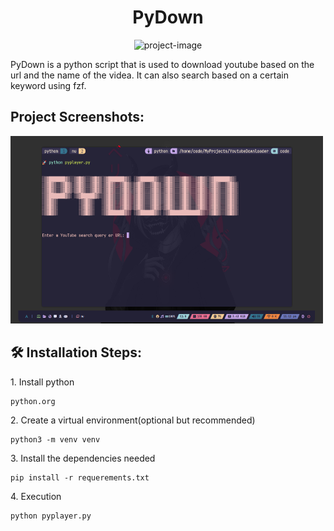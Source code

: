 <h1 align="center" id="title">PyDown</h1>

<p align="center"><img src="https://socialify.git.ci/Ericode254/PyDown/image?description=1&amp;font=Raleway&amp;language=1&amp;logo=https%3A%2F%2Fimg.icons8.com%2Fbubbles%2F100%2Fyoutube-squared.png&amp;name=1&amp;owner=1&amp;pattern=Floating%20Cogs&amp;stargazers=1&amp;theme=Auto" alt="project-image"></p>

<p id="description">PyDown is a python script that is used to download youtube based on the url and the name of the videa. It can also search based on a certain keyword using fzf.</p>

<h2>Project Screenshots:</h2>

<img src="./assets/screenshot1.png" alt="project-screenshot" width="500" height="300/">

<h2>🛠️ Installation Steps:</h2>

<p>1. Install python</p>

```
python.org
```

<p>2. Create a virtual environment(optional but recommended)</p>

```
python3 -m venv venv
```

<p>3. Install the dependencies needed</p>

```
pip install -r requerements.txt
```

<p>4. Execution</p>

```
python pyplayer.py
```
